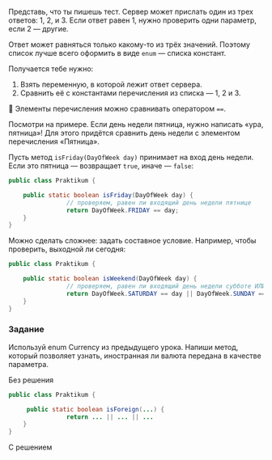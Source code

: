 Представь, что ты пишешь тест. Сервер может прислать один из трех ответов: 1, 2, и 3. Если ответ равен 1, нужно проверить одни параметр, если 2 — другие.

Ответ может равняться только какому-то из трёх значений. Поэтому список лучше всего оформить в виде `enum` — списка констант.

Получается тебе нужно:

1. Взять переменную, в которой лежит ответ сервера.
2. Сравнить её с константами перечисления из списка — 1, 2 и 3.

📎 Элементы перечисления можно сравнивать оператором `==`.

Посмотри на примере. Если день недели пятница, нужно написать «ура, пятница»! Для этого придётся сравнить день недели с элементом перечисления «Пятница».

Пусть метод `isFriday(DayOfWeek day)` принимает на вход день недели. Если это пятница — возвращает `true`, иначе — `false`:



```java
public class Praktikum {

    public static boolean isFriday(DayOfWeek day) {
                // проверяем, равен ли входящий день недели пятнице
                return DayOfWeek.FRIDAY == day;
    }
} 
```

Можно сделать сложнее: задать составное условие. Например, чтобы проверить, выходной ли сегодня:



```java
public class Praktikum {

    public static boolean isWeekend(DayOfWeek day) {
                // проверяем, равен ли входящий день недели субботе ИЛИ воскресенью
                return DayOfWeek.SATURDAY == day || DayOfWeek.SUNDAY == day;
    }
} 
```

### Задание
Используй enum Currency из предыдущего урока. Напиши метод, который позволяет узнать, иностранная ли валюта передана в качестве параметра.

Без решения
```java
public class Praktikum {

     public static boolean isForeign(...) {
				return ... || ... || ...
    }
}
```

С решением
```java

```